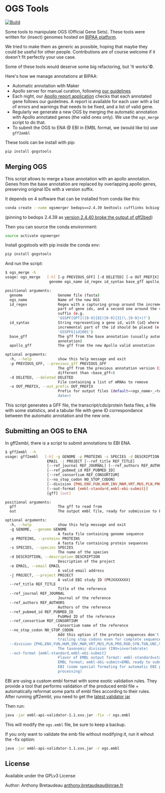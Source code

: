 # OGS Tools

[![Build](https://travis-ci.org/abretaud/ogs-tools.svg?branch=master)](https://travis-ci.org/abretaud/ogs-tools)

Some tools to manipulate OGS (Official Gene Sets).
These tools were written for (insect) genomes hosted on [BIPAA platform](https://bipaa.genouest.org).

We tried to make them as generic as possible, hoping that maybe they could be useful for other people. Contributions are of course welcome if it doesn't fit perfectly your use case.

Some of these tools would deserve some big refactoring, but 'It works'©.

Here's how we manage annotations at BIPAA:

- Automatic annotation with Maker
- Apollo server for manual curation, following [our guidelines](https://bipaa.genouest.org/is/how-to-annotate-a-genome/)
- Each night, our [Apollo report application](https://bipaa.genouest.org/is/how-to-annotate-a-genome/) checks that each annotated gene follows our guidelines. A report is available for each user with a list of errors and warnings that needs to be fixed, and a list of valid gene.
- Regularly we generate a new OGS by merging the automatic annotation with Apollo annotated genes (the valid ones only). We use the `ogs_merge` script to do that.
- To submit the OGS to ENA @ EBI in EMBL format, we (would like to) use `gff2embl`

These tools can be install with pip:

```bash
pip install gogstools
```

## Merging OGS

This script allows to merge a base annotation with an apollo annotation.
Genes from the base annotation are replaced by overlapping apollo genes, preserving original IDs with a version suffix.

It depends on 4 software that can be installed from conda like this:

```bash
conda create --name ogsmerger bedops==2.4.39 bedtools cufflinks bcbiogff
```

(pinning to bedops 2.4.39 as [version 2.4.40 broke the output of gff2bed](https://github.com/bedops/bedops/issues/244))

Then you can source the conda environment:

```bash
source activate ogsmerger
```

Install gogstools with pip inside the conda env:

```bash
pip install gogstools
```

And run the script:

```bash
$ ogs_merge -h
usage: ogs_merge   [-h] [-p PREVIOUS_GFF] [-d DELETED] [-o OUT_PREFIX]
                    genome ogs_name id_regex id_syntax base_gff apollo_gff

positional arguments:
  genome                Genome file (fasta)
  ogs_name              Name of the new OGS
  id_regex              Regex with a capturing group around the incremental
                        part of gene ids, and a second one around the version
                        suffix (e.g.
                        'GSSPF[GPT]([0-9]{8})[0-9]{3}(\.[0-9]+)?')
  id_syntax             String representing a gene id, with {id} where the
                        incremental part of the id should be placed (e.g.
                        'GSSPFG{id}001')
  base_gff              The gff from the base annotation (usually automatic
                        annotation)
  apollo_gff            The gff from the new Apollo valid annotation

optional arguments:
  -h, --help            show this help message and exit
  -p PREVIOUS_GFF, --previous_gff PREVIOUS_GFF
                        The gff from the previous annotation version (if
                        different than <base_gff>)
  -d DELETED, --deleted DELETED
                        File containing a list of mRNAs to remove
  -o OUT_PREFIX, --out_prefix OUT_PREFIX
                        Prefix for output files (default=<ogs_name>_<today's
                        date>)
```

This script generates a GFF file, the transcript/cds/protein fasta files, a file with some statistics, and a tabular file with gene ID correspondance between the automatic annotation and the new one.

## Submitting an OGS to ENA

In gff2embl, there is a script to submit annotations to EBI ENA.

```bash
$ gff2embl --h
usage: gff2embl   [-h] -g GENOME -p PROTEINS -s SPECIES -d DESCRIPTION -e
                   EMAIL -j PROJECT [--ref_title REF_TITLE]
                   [--ref_journal REF_JOURNAL] [--ref_authors REF_AUTHORS]
                   [--ref_pubmed_id REF_PUBMED_ID]
                   [--ref_consortium REF_CONSORTIUM]
                   [--no_stop_codon NO_STOP_CODON]
                   [--division {PHG,ENV,FUN,HUM,INV,MAM,VRT,MUS,PLN,PRO,ROD,SYN,TGN,UNC,VRL}]
                   [--out-format {embl-standard,embl-ebi-submit}]
                   [gff] [out]

positional arguments:
  gff                   The gff to read from
  out                   The output embl file, ready for submission to EBI ENA

optional arguments:
  -h, --help            show this help message and exit
  -g GENOME, --genome GENOME
                        A fasta file containing genome sequence
  -p PROTEINS, --proteins PROTEINS
                        A fasta file containing protein sequences
  -s SPECIES, --species SPECIES
                        The name of the species
  -d DESCRIPTION, --description DESCRIPTION
                        Description of the project
  -e EMAIL, --email EMAIL
                        A valid email address
  -j PROJECT, --project PROJECT
                        A valid EBI study ID (PRJXXXXXXX)
  --ref_title REF_TITLE
                        Title of the reference
  --ref_journal REF_JOURNAL
                        Journal of the reference
  --ref_authors REF_AUTHORS
                        Authors of the reference
  --ref_pubmed_id REF_PUBMED_ID
                        PubMed ID of the reference
  --ref_consortium REF_CONSORTIUM
                        Consortium name of the reference
  --no_stop_codon NO_STOP_CODON
                        Add this option if the protein sequences don't contain
                        trailing stop codons even for complete sequences
  --division {PHG,ENV,FUN,HUM,INV,MAM,VRT,MUS,PLN,PRO,ROD,SYN,TGN,UNC,VRL}
                        The taxonomic division (INV=invertebrate)
  --out-format {embl-standard,embl-ebi-submit}
                        Flavor of EMBL output format: embl-standard=standard
                        EMBL format; embl-ebi-submit=EMBL ready to submit to
                        EBI (some special formating for automatic EBI post-
                        processing)
```

EBI are using a custom embl format with some exotic validation rules.
They provide a tool that performs validation of the produced embl file + automatically reformat some parts of embl files according to their rules.
After running gff2embl, you need to get the [latest validator jar](https://mvnrepository.com/artifact/uk.ac.ebi.ena.sequence/embl-api-validator)

Then run:

```bash
java -jar embl-api-validator-1.1.xxx.jar -fix -r ogs.embl
```

This will modify the `ogs.embl` file, be sure to keep a backup.

If you only want to validate the emb file without modifying it, run it wihout the -fix option:

```bash
java -jar embl-api-validator-1.1.xxx.jar -r ogs.embl
```

## License

Available under the GPLv3 License

Author: Anthony Bretaudeau <anthony.bretaudeau@inrae.fr>
